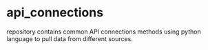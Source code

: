 # api_connections
repository contains common API connections methods using python language to pull data from different sources.

